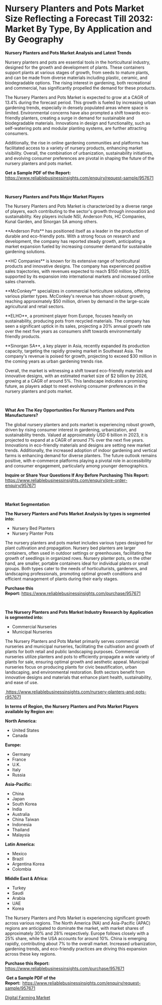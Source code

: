 <p><h1>Nursery Planters and Pots Market Size Reflecting a Forecast Till 2032: Market By Type, By Application and By Geography</h1></p><p><strong>Nursery Planters and Pots Market Analysis and Latest Trends</strong></p>
<p><p>Nursery planters and pots are essential tools in the horticultural industry, designed for the growth and development of plants. These containers support plants at various stages of growth, from seeds to mature plants, and can be made from diverse materials including plastic, ceramic, and biodegradable options. The rising interest in gardening, both recreational and commercial, has significantly propelled the demand for these products.</p><p>The Nursery Planters and Pots Market is expected to grow at a CAGR of 13.4% during the forecast period. This growth is fueled by increasing urban gardening trends, especially in densely populated areas where space is limited. Environmental concerns have also prompted a shift towards eco-friendly planters, creating a surge in demand for sustainable and biodegradable materials. Innovations in design and functionality, such as self-watering pots and modular planting systems, are further attracting consumers.</p><p>Additionally, the rise in online gardening communities and platforms has facilitated access to a variety of nursery products, enhancing market visibility. Overall, the combination of urbanization, sustainability initiatives, and evolving consumer preferences are pivotal in shaping the future of the nursery planters and pots market.</p></p>
<p><strong>Get a Sample PDF of the Report:&nbsp;</strong> <a href="https://www.reliablebusinessinsights.com/enquiry/request-sample/957671?utm_campaign=2306&utm_medium=2&utm_source=Github&utm_content=ia&utm_term=30032025&utm_id=nursery-planters-and-pots">https://www.reliablebusinessinsights.com/enquiry/request-sample/957671</a></p>
<p>&nbsp;</p>
<p><strong>Nursery Planters and Pots Major Market Players</strong></p>
<p><p>The Nursery Planters and Pots Market is characterized by a diverse range of players, each contributing to the sector's growth through innovation and sustainability. Key players include NSI, Anderson Pots, HC Companies, Kunal Garden, and Sinorgan SA among others.</p><p>**Anderson Pots** has positioned itself as a leader in the production of durable and eco-friendly pots. With a strong focus on research and development, the company has reported steady growth, anticipating a market expansion fueled by increasing consumer demand for sustainable gardening solutions.</p><p>**HC Companies** is known for its extensive range of horticultural products and innovative designs. The company has experienced positive sales trajectories, with revenues expected to reach $150 million by 2025, supported by its expansion into international markets and increased online sales channels.</p><p>**McConkey** specializes in commercial horticulture solutions, offering various planter types. McConkey's revenue has shown robust growth, reaching approximately $50 million, driven by demand in the large-scale agricultural and retail sectors.</p><p>**ELHO**, a prominent player from Europe, focuses heavily on sustainability, producing pots from recycled materials. The company has seen a significant uptick in its sales, projecting a 20% annual growth rate over the next five years as consumers shift towards environmentally friendly products.</p><p>**Sinorgan SA**, a key player in Asia, recently expanded its production capacity, targeting the rapidly growing market in Southeast Asia. The company's revenue is poised for growth, projecting to exceed $30 million in the coming years as urban gardening trends rise.</p><p>Overall, the market is witnessing a shift toward eco-friendly materials and innovative designs, with an estimated market size of $2 billion by 2026, growing at a CAGR of around 5%. This landscape indicates a promising future, as players adapt to meet evolving consumer preferences in the nursery planters and pots market.</p></p>
<p>&nbsp;</p>
<p><strong>What Are The Key Opportunities For Nursery Planters and Pots Manufacturers?</strong></p>
<p><p>The global nursery planters and pots market is experiencing robust growth, driven by rising consumer interest in gardening, urbanization, and sustainability trends. Valued at approximately USD 6 billion in 2023, it is projected to expand at a CAGR of around 7% over the next five years. Innovations in eco-friendly materials and designs are setting new market trends. Additionally, the increased adoption of indoor gardening and vertical farms is enhancing demand for diverse planters. The future outlook remains positive, with e-commerce platforms playing a pivotal role in accessibility and consumer engagement, particularly among younger demographics.</p></p>
<p><strong>Inquire or Share Your Questions If Any Before Purchasing This Report:</strong> <a href="https://www.reliablebusinessinsights.com/enquiry/pre-order-enquiry/957671?utm_campaign=2306&utm_medium=2&utm_source=Github&utm_content=ia&utm_term=30032025&utm_id=nursery-planters-and-pots">https://www.reliablebusinessinsights.com/enquiry/pre-order-enquiry/957671</a></p>
<p>&nbsp;</p>
<p><strong>Market Segmentation</strong></p>
<p><strong>The Nursery Planters and Pots Market Analysis by types is segmented into:</strong></p>
<p><ul><li>Nursery Bed Planters</li><li>Nursery Planter Pots</li></ul></p>
<p><p>The nursery planters and pots market includes various types designed for plant cultivation and propagation. Nursery bed planters are larger containers, often used in outdoor settings or greenhouses, facilitating the growth of seedlings in organized rows. Nursery planter pots, on the other hand, are smaller, portable containers ideal for individual plants or small groups. Both types cater to the needs of horticulturists, gardeners, and landscaping professionals, promoting optimal growth conditions and efficient management of plants during their early stages.</p></p>
<p><strong>Purchase this Report:&nbsp;</strong><a href="https://www.reliablebusinessinsights.com/purchase/957671?utm_campaign=2306&utm_medium=2&utm_source=Github&utm_content=ia&utm_term=30032025&utm_id=nursery-planters-and-pots">https://www.reliablebusinessinsights.com/purchase/957671</a></p>
<p>&nbsp;</p>
<p><strong>The Nursery Planters and Pots Market Industry Research by Application is segmented into:</strong></p>
<p><ul><li>Commercial Nurseries</li><li>Municipal Nurseries</li></ul></p>
<p><p>The Nursery Planters and Pots Market primarily serves commercial nurseries and municipal nurseries, facilitating the cultivation and growth of plants for both retail and public landscaping purposes. Commercial nurseries utilize planters and pots to efficiently propagate a wide variety of plants for sale, ensuring optimal growth and aesthetic appeal. Municipal nurseries focus on producing plants for civic beautification, urban landscaping, and environmental restoration. Both sectors benefit from innovative designs and materials that enhance plant health, sustainability, and ease of use.</p></p>
<p><a href="https://www.reliablebusinessinsights.com/nursery-planters-and-pots-r957671?utm_campaign=2306&utm_medium=2&utm_source=Github&utm_content=ia&utm_term=30032025&utm_id=nursery-planters-and-pots">&nbsp;https://www.reliablebusinessinsights.com/nursery-planters-and-pots-r957671</a></p>
<p><strong>In terms of Region, the Nursery Planters and Pots Market Players available by Region are:</strong></p>
<p>
    <p> <strong> North America: </strong>
        <ul>
            <li>United States</li>
            <li>Canada</li>
        </ul>
        </p> 
    <p> <strong> Europe: </strong>
        <ul>
            <li>Germany</li>
            <li>France</li>
            <li>U.K.</li>
            <li>Italy</li>
            <li>Russia</li>
        </ul>
        </p> 
    <p> <strong> Asia-Pacific: </strong>
        <ul>
            <li>China</li>
            <li>Japan</li>
            <li>South Korea</li>
            <li>India</li>
            <li>Australia</li>
            <li>China Taiwan</li>
            <li>Indonesia</li>
            <li>Thailand</li>
            <li>Malaysia</li>
        </ul>
        </p> 
    <p> <strong> Latin America: </strong>
        <ul>
            <li>Mexico</li>
            <li>Brazil</li>
            <li>Argentina Korea</li>
            <li>Colombia</li>
        </ul>
        </p> 
    <p> <strong> Middle East & Africa: </strong>
        <ul>
            <li>Turkey</li>
            <li>Saudi</li>
            <li>Arabia</li>
            <li>UAE</li>
            <li>Korea</li>
        </ul>
    </p>
    </p>
<p><p>The Nursery Planters and Pots Market is experiencing significant growth across various regions. The North America (NA) and Asia-Pacific (APAC) regions are anticipated to dominate the market, with market shares of approximately 30% and 28% respectively. Europe follows closely with a 25% share, while the USA accounts for around 10%. China is emerging rapidly, contributing about 7% to the overall market. Increased urbanization, gardening trends, and eco-friendly practices are driving this expansion across these key regions.</p></p>
<p><strong>Purchase this Report: </strong><a href="https://www.reliablebusinessinsights.com/purchase/957671?utm_campaign=2306&utm_medium=2&utm_source=Github&utm_content=ia&utm_term=30032025&utm_id=nursery-planters-and-pots">https://www.reliablebusinessinsights.com/purchase/957671</a></p>
<p>&nbsp;<strong>Get a Sample PDF of the Report:&nbsp;&nbsp;</strong><a href="https://www.reliablebusinessinsights.com/enquiry/request-sample/957671?utm_campaign=2306&utm_medium=2&utm_source=Github&utm_content=ia&utm_term=30032025&utm_id=nursery-planters-and-pots">https://www.reliablebusinessinsights.com/enquiry/request-sample/957671</a></p>
<p><strong></strong></p>
<p><p><a href="https://github.com/comasnickie/Market-Research-Report-List-1/blob/main/digital-farming-market.md?utm_campaign=2306&utm_medium=2&utm_source=Github&utm_content=ia&utm_term=30032025&utm_id=nursery-planters-and-pots">Digital Farming Market</a></p></p>